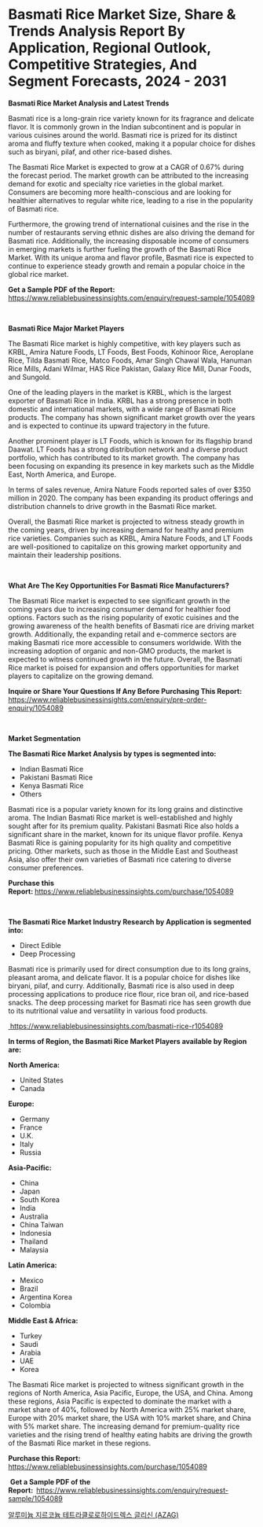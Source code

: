 <p><h1>Basmati Rice Market Size, Share & Trends Analysis Report By Application, Regional Outlook, Competitive Strategies, And Segment Forecasts, 2024 - 2031</h1></p><p><strong>Basmati Rice Market Analysis and Latest Trends</strong></p>
<p><p>Basmati rice is a long-grain rice variety known for its fragrance and delicate flavor. It is commonly grown in the Indian subcontinent and is popular in various cuisines around the world. Basmati rice is prized for its distinct aroma and fluffy texture when cooked, making it a popular choice for dishes such as biryani, pilaf, and other rice-based dishes.</p><p>The Basmati Rice Market is expected to grow at a CAGR of 0.67% during the forecast period. The market growth can be attributed to the increasing demand for exotic and specialty rice varieties in the global market. Consumers are becoming more health-conscious and are looking for healthier alternatives to regular white rice, leading to a rise in the popularity of Basmati rice.</p><p>Furthermore, the growing trend of international cuisines and the rise in the number of restaurants serving ethnic dishes are also driving the demand for Basmati rice. Additionally, the increasing disposable income of consumers in emerging markets is further fueling the growth of the Basmati Rice Market. With its unique aroma and flavor profile, Basmati rice is expected to continue to experience steady growth and remain a popular choice in the global rice market.</p></p>
<p><strong>Get a Sample PDF of the Report:&nbsp;</strong> <a href="https://www.reliablebusinessinsights.com/enquiry/request-sample/1054089">https://www.reliablebusinessinsights.com/enquiry/request-sample/1054089</a></p>
<p>&nbsp;</p>
<p><strong>Basmati Rice Major Market Players</strong></p>
<p><p>The Basmati Rice market is highly competitive, with key players such as KRBL, Amira Nature Foods, LT Foods, Best Foods, Kohinoor Rice, Aeroplane Rice, Tilda Basmati Rice, Matco Foods, Amar Singh Chawal Wala, Hanuman Rice Mills, Adani Wilmar, HAS Rice Pakistan, Galaxy Rice Mill, Dunar Foods, and Sungold.</p><p>One of the leading players in the market is KRBL, which is the largest exporter of Basmati Rice in India. KRBL has a strong presence in both domestic and international markets, with a wide range of Basmati Rice products. The company has shown significant market growth over the years and is expected to continue its upward trajectory in the future.</p><p>Another prominent player is LT Foods, which is known for its flagship brand Daawat. LT Foods has a strong distribution network and a diverse product portfolio, which has contributed to its market growth. The company has been focusing on expanding its presence in key markets such as the Middle East, North America, and Europe.</p><p>In terms of sales revenue, Amira Nature Foods reported sales of over $350 million in 2020. The company has been expanding its product offerings and distribution channels to drive growth in the Basmati Rice market.</p><p>Overall, the Basmati Rice market is projected to witness steady growth in the coming years, driven by increasing demand for healthy and premium rice varieties. Companies such as KRBL, Amira Nature Foods, and LT Foods are well-positioned to capitalize on this growing market opportunity and maintain their leadership positions.</p></p>
<p>&nbsp;</p>
<p><strong>What Are The Key Opportunities For Basmati Rice Manufacturers?</strong></p>
<p><p>The Basmati Rice market is expected to see significant growth in the coming years due to increasing consumer demand for healthier food options. Factors such as the rising popularity of exotic cuisines and the growing awareness of the health benefits of Basmati rice are driving market growth. Additionally, the expanding retail and e-commerce sectors are making Basmati rice more accessible to consumers worldwide. With the increasing adoption of organic and non-GMO products, the market is expected to witness continued growth in the future. Overall, the Basmati Rice market is poised for expansion and offers opportunities for market players to capitalize on the growing demand.</p></p>
<p><strong>Inquire or Share Your Questions If Any Before Purchasing This Report:</strong> <a href="https://www.reliablebusinessinsights.com/enquiry/pre-order-enquiry/1054089">https://www.reliablebusinessinsights.com/enquiry/pre-order-enquiry/1054089</a></p>
<p>&nbsp;</p>
<p><strong>Market Segmentation</strong></p>
<p><strong>The Basmati Rice Market Analysis by types is segmented into:</strong></p>
<p><ul><li>Indian Basmati Rice</li><li>Pakistani Basmati Rice</li><li>Kenya Basmati Rice</li><li>Others</li></ul></p>
<p><p>Basmati rice is a popular variety known for its long grains and distinctive aroma. The Indian Basmati Rice market is well-established and highly sought after for its premium quality. Pakistani Basmati Rice also holds a significant share in the market, known for its unique flavor profile. Kenya Basmati Rice is gaining popularity for its high quality and competitive pricing. Other markets, such as those in the Middle East and Southeast Asia, also offer their own varieties of Basmati rice catering to diverse consumer preferences.</p></p>
<p><strong>Purchase this Report:&nbsp;</strong><a href="https://www.reliablebusinessinsights.com/purchase/1054089">https://www.reliablebusinessinsights.com/purchase/1054089</a></p>
<p>&nbsp;</p>
<p><strong>The Basmati Rice Market Industry Research by Application is segmented into:</strong></p>
<p><ul><li>Direct Edible</li><li>Deep Processing</li></ul></p>
<p><p>Basmati rice is primarily used for direct consumption due to its long grains, pleasant aroma, and delicate flavor. It is a popular choice for dishes like biryani, pilaf, and curry. Additionally, Basmati rice is also used in deep processing applications to produce rice flour, rice bran oil, and rice-based snacks. The deep processing market for Basmati rice has seen growth due to its nutritional value and versatility in various food products.</p></p>
<p><a href="https://www.reliablebusinessinsights.com/basmati-rice-r1054089">&nbsp;https://www.reliablebusinessinsights.com/basmati-rice-r1054089</a></p>
<p><strong>In terms of Region, the Basmati Rice Market Players available by Region are:</strong></p>
<p>
    <p> <strong> North America: </strong>
        <ul>
            <li>United States</li>
            <li>Canada</li>
        </ul>
        </p> 
    <p> <strong> Europe: </strong>
        <ul>
            <li>Germany</li>
            <li>France</li>
            <li>U.K.</li>
            <li>Italy</li>
            <li>Russia</li>
        </ul>
        </p> 
    <p> <strong> Asia-Pacific: </strong>
        <ul>
            <li>China</li>
            <li>Japan</li>
            <li>South Korea</li>
            <li>India</li>
            <li>Australia</li>
            <li>China Taiwan</li>
            <li>Indonesia</li>
            <li>Thailand</li>
            <li>Malaysia</li>
        </ul>
        </p> 
    <p> <strong> Latin America: </strong>
        <ul>
            <li>Mexico</li>
            <li>Brazil</li>
            <li>Argentina Korea</li>
            <li>Colombia</li>
        </ul>
        </p> 
    <p> <strong> Middle East & Africa: </strong>
        <ul>
            <li>Turkey</li>
            <li>Saudi</li>
            <li>Arabia</li>
            <li>UAE</li>
            <li>Korea</li>
        </ul>
    </p>
    </p>
<p><p>The Basmati Rice market is projected to witness significant growth in the regions of North America, Asia Pacific, Europe, the USA, and China. Among these regions, Asia Pacific is expected to dominate the market with a market share of 40%, followed by North America with 25% market share, Europe with 20% market share, the USA with 10% market share, and China with 5% market share. The increasing demand for premium-quality rice varieties and the rising trend of healthy eating habits are driving the growth of the Basmati Rice market in these regions.</p></p>
<p><strong>Purchase this Report: </strong><a href="https://www.reliablebusinessinsights.com/purchase/1054089">https://www.reliablebusinessinsights.com/purchase/1054089</a></p>
<p>&nbsp;<strong>Get a Sample PDF of the Report:&nbsp;&nbsp;</strong><a href="https://www.reliablebusinessinsights.com/enquiry/request-sample/1054089">https://www.reliablebusinessinsights.com/enquiry/request-sample/1054089</a></p>
<p><strong></strong></p>
<p><p><a href="https://github.com/Tristiarton768456/Market-Research-Report-List-2/blob/main/9735946159675.md">알루미늄 지르코늄 테트라클로로하이드렉스 글리신 (AZAG)</a></p></p>